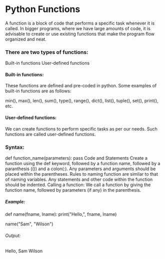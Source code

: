# Python Functions
A function is a block of code that performs a specific task whenever it is called. In bigger programs, where we have large amounts of code, it is advisable to create or use existing functions that make the program flow organized and neat.

### There are two types of functions:

Built-in functions
User-defined functions
#### Built-in functions:
These functions are defined and pre-coded in python. Some examples of built-in functions are as follows:

min(), max(), len(), sum(), type(), range(), dict(), list(), tuple(), set(), print(), etc.

#### User-defined functions:
We can create functions to perform specific tasks as per our needs. Such functions are called user-defined functions.

### Syntax:
def function_name(parameters):
  pass
 Code and Statements
Create a function using the def keyword, followed by a function name, followed by a paranthesis (()) and a colon(:).
Any parameters and arguments should be placed within the parentheses.
Rules to naming function are similar to that of naming variables.
Any statements and other code within the function should be indented.
Calling a function:
We call a function by giving the function name, followed by parameters (if any) in the parenthesis.

##### Example:

def name(fname, lname):
    print("Hello,", fname, lname)

name("Sam", "Wilson")
###### Output:

Hello, Sam Wilson